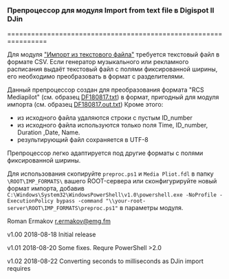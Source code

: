 ### Препроцессор для модуля Import from text file в Digispot II DJin
================================================================

Для модуля ["Импорт из текстового файла"][1] требуется текстовый файл в формате CSV. Если генератор музыкального или рекламного расписания выдаёт текстовый файл с полями фиксированной ширины, его необходимо преобразовать в формат с разделителями.

Данный препроцессор создан для преобразования формата "RCS Mediapilot" (см. образец [DF180817.txt](../blob/master/DF180817.txt)) в формат, пригодный для модуля импорта (см. образец [DF180817.out.txt](../blob/master/DF180817.txt))
Кроме этого:
* из исходного файла удаляются строки с пустым ID_number
* из исходного файла используются только поля Time, ID_number, Duration ,Date, Name.
* результирующий файл сохраняется в UTF-8

Препроцессор легко адаптируется под другие форматы с полями фиксированной ширины.

Для использования скопируйте `preproc.ps1` и `Media Pliot.fdl` в папку `\ROOT\IMP_FORMATS\` вашего ROOT-сервера или сконфигурируйте новый формат импорта, добавив `C:\Windows\System32\WindowsPowerShell\v1.0\powershell.exe -NoProfile -ExecutionPolicy bypass -command "\\your-root-server\ROOT\IMP_FORMATS\preproc.ps1"` в параметры модуля.


Roman Ermakov <r.ermakov@emg.fm>

v1.00 2018-08-18 Initial release

v1.01 2018-08-20 Some fixes. Requre PowerShell >2.0

v1.02 2018-08-22 Converting seconds to milliseconds as DJin import requires


[1]: https://redmine.digispot.ru/projects/digispot/wiki/%D0%98%D0%BC%D0%BF%D0%BE%D1%80%D1%82_%D0%BF%D0%BE_%D0%B8%D0%BC%D0%B5%D0%BD%D0%B8_%D1%84%D0%B0%D0%B9%D0%BB%D0%B0_%D0%B8%D0%B7_%D1%84%D0%B0%D0%B9%D0%BB%D0%BE%D0%B2%D0%BE%D0%B9_%D1%81%D0%B8%D1%81%D1%82%D0%B5%D0%BC%D1%8B_%D0%B2_%D1%83%D0%B6%D0%B5_%D1%81%D0%BE%D0%B7%D0%B4%D0%B0%D0%BD%D0%BD%D1%8B%D0%B9_%D1%88%D0%B0%D0%B1%D0%BB%D0%BE%D0%BD
